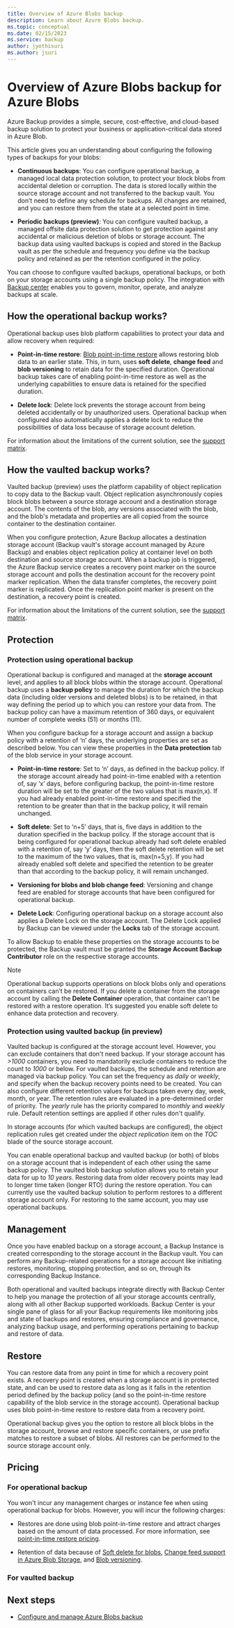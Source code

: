 ```yaml
---
title: Overview of Azure Blobs backup
description: Learn about Azure Blobs backup.
ms.topic: conceptual
ms.date: 02/15/2023
ms.service: backup
author: jyothisuri
ms.author: jsuri
---
```


# Overview of Azure Blobs backup for Azure Blobs

Azure Backup provides a simple, secure, cost-effective, and cloud-based backup solution to protect your business or application-critical data stored in Azure Blob.

This article gives you an understanding about configuring the following types of backups for your blobs:

- **Continuous backups**: You can configure operational backup, a managed local data protection solution, to protect your block blobs from accidental deletion or corruption. The data is stored locally within the source storage account  and not transferred to the backup vault. You don’t need to define any schedule for backups. All changes are retained, and you can restore them from the state at a selected point in time. 

- **Periodic backups (preview)**: You can configure vaulted backup, a managed offsite data protection solution to get protection against any accidental or malicious deletion of blobs or storage account. The backup data using vaulted backups is copied and stored in the Backup vault as per the schedule and frequency you define via the backup policy and retained as per the retention configured in the policy.

You can choose to configure vaulted backups, operational backups, or both on your storage accounts using a single backup policy. The integration with [Backup center](backup-center-overview.md) enables you to govern, monitor, operate, and analyze backups at scale.

## How the operational backup works?

Operational backup uses blob platform capabilities to protect your data and allow recovery when required:

- **Point-in-time restore**: [Blob point-in-time restore](../storage/blobs/point-in-time-restore-overview.md) allows restoring blob data to an earlier state. This, in turn, uses **soft delete**, **change feed** and **blob versioning** to retain data for the specified duration. Operational backup takes care of enabling point-in-time restore as well as the underlying capabilities to ensure data is retained for the specified duration.

- **Delete lock**: Delete lock prevents the storage account from being deleted accidentally or by unauthorized users. Operational backup when configured also automatically applies a delete lock to reduce the possibilities of data loss because of storage account deletion.

For information about the limitations of the current solution, see the [support matrix](blob-backup-support-matrix.md).

## How the vaulted backup works?

Vaulted backup (preview) uses the platform capability of object replication to copy data to the Backup vault. Object replication asynchronously copies block blobs between a source storage account and a destination storage account. The contents of the blob, any versions associated with the blob, and the blob's metadata and properties are all copied from the source container to the destination container.

When you configure protection, Azure Backup allocates a destination storage account (Backup vault's storage account managed by Azure Backup) and enables object replication policy at container level on both destination and source storage account. When a backup job is triggered, the Azure Backup service creates a recovery point marker on the source storage account and polls the destination account for the recovery point marker replication. When the data transfer completes, the recovery point marker is replicated. Once the replication point marker is present on the destination, a recovery point is created.

For information about the limitations of the current solution, see the [support matrix](blob-backup-support-matrix.md).

## Protection

### Protection using operational backup

Operational backup is configured and managed at the **storage account** level, and applies to all block blobs within the storage account. Operational backup uses a **backup policy** to manage the duration for which the backup data (including older versions and deleted blobs) is to be retained, in that way defining the period up to which you can restore your data from. The backup policy can have a maximum retention of 360 days, or equivalent number of complete weeks (51) or months (11).

When you configure backup for a storage account and assign a backup policy with a retention of ‘n’ days, the underlying properties are set as described below. You can view these properties in the **Data protection** tab of the blob service in your storage account.

- **Point-in-time restore**: Set to ‘n’ days, as defined in the backup policy. If the storage account already had point-in-time enabled with a retention of, say ‘x’ days, before configuring backup, the point-in-time restore duration will be set to the greater of the two values that is max(n,x). If you had already enabled point-in-time restore and specified the retention to be greater than that in the backup policy, it will remain unchanged.

- **Soft delete**: Set to ‘n+5’ days, that is, five days in addition to the duration specified in the backup policy. If the storage account that is being configured for operational backup already had soft delete enabled with a retention of, say ‘y’ days, then the soft delete retention will be set to the maximum of the two values, that is, max(n+5,y). If you had already enabled soft delete and specified the retention to be greater than that according to the backup policy, it will remain unchanged.

- **Versioning for blobs and blob change feed**: Versioning and change feed are enabled for storage accounts that have been configured for operational backup.

- **Delete Lock**: Configuring operational backup on a storage account also applies a Delete Lock on the storage account. The Delete Lock applied by Backup can be viewed under the **Locks** tab of the storage account.

To allow Backup to enable these properties on the storage accounts to be protected, the Backup vault must be granted the **Storage Account Backup Contributor** role on the respective storage accounts.

>[!NOTE]
>Operational backup supports operations on block blobs only and operations on containers can’t be restored. If you delete a container from the storage account by calling the **Delete Container** operation, that container can’t be restored with a restore operation. It’s suggested you enable soft delete to enhance data protection and recovery.

### Protection using vaulted backup (in preview)

Vaulted backup is configured at the storage account level. However, you can exclude containers that don't need backup. If your storage account has *>1000* containers, you need to mandatorily exclude containers to reduce the count to *1000* or below. For vaulted backups, the schedule and retention are managed via backup policy. You can set the frequency as *daily* or *weekly*, and specify when the backup recovery points need to be created. You can also configure different retention values for backups taken every day, week, month, or year. The retention rules are evaluated in a pre-determined order of priority. The *yearly* rule has the priority compared to *monthly* and *weekly* rule. Default retention settings are applied if other rules don't qualify.

In storage accounts (for which vaulted backups are configured), the object replication rules get created under the *object replication* item on the *TOC* blade of the source storage account.

You can enable operational backup and vaulted backup (or both) of blobs on a storage account that is independent of each other using the same backup policy. The vaulted blob backup solution allows you to retain your data for up to *10 years*. Restoring data from older recovery points may lead to longer time taken (longer RTO) during the restore operation. You can currently use the vaulted backup solution to perform restores to a different storage account only. For restoring to the same account, you may use operational backups.

## Management

Once you have enabled backup on a storage account, a Backup Instance is created corresponding to the storage account in the Backup vault. You can perform any Backup-related operations for a storage account like initiating restores, monitoring, stopping protection, and so on, through its corresponding Backup Instance.

Both operational and vaulted backups integrate directly with Backup Center to help you manage the protection of all your storage accounts centrally, along with all other Backup supported workloads. Backup Center is your single pane of glass for all your Backup requirements like monitoring jobs and state of backups and restores, ensuring compliance and governance, analyzing backup usage, and performing operations pertaining to backup and restore of data.

## Restore

You can restore data from any point in time for which a recovery point exists. A recovery point is created when a storage account is in protected state, and can be used to restore data as long as it falls in the retention period defined by the backup policy (and so the point-in-time restore capability of the blob service in the storage account). Operational backup uses blob point-in-time restore to restore data from a recovery point.

Operational backup gives you the option to restore all block blobs in the storage account, browse and restore specific containers, or use prefix matches to restore a subset of blobs. All restores can be performed to the source storage account only.

## Pricing

### For operational backup

You won't incur any management charges or instance fee when using operational backup for blobs. However, you will incur the following charges:

- Restores are done using blob point-in-time restore and attract charges based on the amount of data processed. For more information, see [point-in-time restore pricing](../storage/blobs/point-in-time-restore-overview.md#pricing-and-billing).

- Retention of data because of [Soft delete for blobs](../storage/blobs/soft-delete-blob-overview.md), [Change feed support in Azure Blob Storage](../storage/blobs/storage-blob-change-feed.md), and [Blob versioning](../storage/blobs/versioning-overview.md).

### For vaulted backup

## Next steps

- [Configure and manage Azure Blobs backup](blob-backup-configure-manage.md)